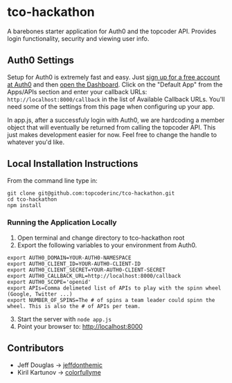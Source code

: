 # tco-hackathon

A barebones starter application for Auth0 and the topcoder API. Provides login functionality, security and viewing user info.

## Auth0 Settings

Setup for Auth0 is extremely fast and easy. Just [sign up for a free account at Auth0](https://auth0.com/) and then [open the Dashboard](https://manage.auth0.com). Click on the "Default App" from the Apps/APIs section and enter your callback URLs: `http://localhost:8000/callback` in the list of Available Callback URLs. You'll need some of the settings from this page when configuring up your app.

In app.js, after a successfuly login with Auth0, we are hardcoding a member object that will eventually be
returned from calling the topcoder API. This just makes development easier for now. Feel free to change 
the handle to whatever you'd like.

## Local Installation Instructions

From the command line type in:

```
git clone git@github.com:topcoderinc/tco-hackathon.git
cd tco-hackathon
npm install
```

### Running the Application Locally

1. Open terminal and change directory to tco-hackathon root
2. Export the following variables to your environment from Auth0.

```
export AUTH0_DOMAIN=YOUR-AUTH0-NAMESPACE
export AUTH0_CLIENT_ID=YOUR-AUTH0-CLIENT-ID
export AUTH0_CLIENT_SECRET=YOUR-AUTH0-CLIENT-SECRET
export AUTH0_CALLBACK_URL=http://localhost:8000/callback
export AUTH0_SCOPE='openid'
export APIs=Comma delimeted list of APIs to play with the spinn wheel (Google, Twitter ...)
export NUMBER_OF_SPINS=The # of spins a team leader could spinn the wheel. This is also the # of APIs per team.
```

3. Start the server with `node app.js`
4. Point your browser to: [http://localhost:8000](http://localhost:8000)

## Contributors
* Jeff Douglas -> [jeffdonthemic](https://github.com/jeffdonthemic)
* Kiril Kartunov -> [colorfullyme](https://github.com/ColorfullyMe)
